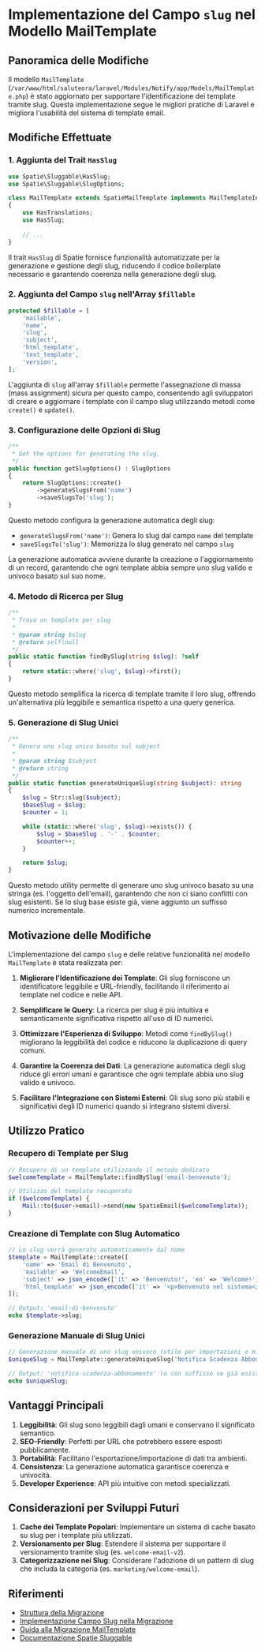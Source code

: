 # Implementazione del Campo `slug` nel Modello MailTemplate

## Panoramica delle Modifiche

Il modello `MailTemplate` (`/var/www/html/saluteora/laravel/Modules/Notify/app/Models/MailTemplate.php`) è stato aggiornato per supportare l'identificazione dei template tramite slug. Questa implementazione segue le migliori pratiche di Laravel e migliora l'usabilità del sistema di template email.

## Modifiche Effettuate

### 1. Aggiunta del Trait `HasSlug`

```php
use Spatie\Sluggable\HasSlug;
use Spatie\Sluggable\SlugOptions;

class MailTemplate extends SpatieMailTemplate implements MailTemplateInterface
{
    use HasTranslations;
    use HasSlug;
    
    // ...
}
```

Il trait `HasSlug` di Spatie fornisce funzionalità automatizzate per la generazione e gestione degli slug, riducendo il codice boilerplate necessario e garantendo coerenza nella generazione degli slug.

### 2. Aggiunta del Campo `slug` nell'Array `$fillable`

```php
protected $fillable = [
    'mailable',
    'name',
    'slug',
    'subject',
    'html_template',
    'text_template',
    'version',
];
```

L'aggiunta di `slug` all'array `$fillable` permette l'assegnazione di massa (mass assignment) sicura per questo campo, consentendo agli sviluppatori di creare e aggiornare i template con il campo slug utilizzando metodi come `create()` e `update()`.

### 3. Configurazione delle Opzioni di Slug

```php
/**
 * Get the options for generating the slug.
 */
public function getSlugOptions() : SlugOptions
{
    return SlugOptions::create()
        ->generateSlugsFrom('name')
        ->saveSlugsTo('slug');
}
```

Questo metodo configura la generazione automatica degli slug:
- `generateSlugsFrom('name')`: Genera lo slug dal campo `name` del template
- `saveSlugsTo('slug')`: Memorizza lo slug generato nel campo `slug`

La generazione automatica avviene durante la creazione o l'aggiornamento di un record, garantendo che ogni template abbia sempre uno slug valido e univoco basato sul suo nome.

### 4. Metodo di Ricerca per Slug

```php
/**
 * Trova un template per slug
 *
 * @param string $slug
 * @return self|null
 */
public static function findBySlug(string $slug): ?self
{
    return static::where('slug', $slug)->first();
}
```

Questo metodo semplifica la ricerca di template tramite il loro slug, offrendo un'alternativa più leggibile e semantica rispetto a una query generica.

### 5. Generazione di Slug Unici

```php
/**
 * Genera uno slug unico basato sul subject
 *
 * @param string $subject
 * @return string
 */
public static function generateUniqueSlug(string $subject): string
{
    $slug = Str::slug($subject);
    $baseSlug = $slug;
    $counter = 1;

    while (static::where('slug', $slug)->exists()) {
        $slug = $baseSlug . '-' . $counter;
        $counter++;
    }

    return $slug;
}
```

Questo metodo utility permette di generare uno slug univoco basato su una stringa (es. l'oggetto dell'email), garantendo che non ci siano conflitti con slug esistenti. Se lo slug base esiste già, viene aggiunto un suffisso numerico incrementale.

## Motivazione delle Modifiche

L'implementazione del campo `slug` e delle relative funzionalità nel modello `MailTemplate` è stata realizzata per:

1. **Migliorare l'Identificazione dei Template**: Gli slug forniscono un identificatore leggibile e URL-friendly, facilitando il riferimento ai template nel codice e nelle API.

2. **Semplificare le Query**: La ricerca per slug è più intuitiva e semanticamente significativa rispetto all'uso di ID numerici.

3. **Ottimizzare l'Esperienza di Sviluppo**: Metodi come `findBySlug()` migliorano la leggibilità del codice e riducono la duplicazione di query comuni.

4. **Garantire la Coerenza dei Dati**: La generazione automatica degli slug riduce gli errori umani e garantisce che ogni template abbia uno slug valido e univoco.

5. **Facilitare l'Integrazione con Sistemi Esterni**: Gli slug sono più stabili e significativi degli ID numerici quando si integrano sistemi diversi.

## Utilizzo Pratico

### Recupero di Template per Slug

```php
// Recupero di un template utilizzando il metodo dedicato
$welcomeTemplate = MailTemplate::findBySlug('email-benvenuto');

// Utilizzo del template recuperato
if ($welcomeTemplate) {
    Mail::to($user->email)->send(new SpatieEmail($welcomeTemplate));
}
```

### Creazione di Template con Slug Automatico

```php
// Lo slug verrà generato automaticamente dal nome
$template = MailTemplate::create([
    'name' => 'Email di Benvenuto',
    'mailable' => 'WelcomeEmail',
    'subject' => json_encode(['it' => 'Benvenuto!', 'en' => 'Welcome!']),
    'html_template' => json_encode(['it' => '<p>Benvenuto nel sistema</p>', 'en' => '<p>Welcome to the system</p>']),
]);

// Output: 'email-di-benvenuto'
echo $template->slug;
```

### Generazione Manuale di Slug Unici

```php
// Generazione manuale di uno slug univoco (utile per importazioni o migrazioni)
$uniqueSlug = MailTemplate::generateUniqueSlug('Notifica Scadenza Abbonamento');

// Output: 'notifica-scadenza-abbonamento' (o con suffisso se già esiste)
echo $uniqueSlug;
```

## Vantaggi Principali

1. **Leggibilità**: Gli slug sono leggibili dagli umani e conservano il significato semantico.
2. **SEO-Friendly**: Perfetti per URL che potrebbero essere esposti pubblicamente.
3. **Portabilità**: Facilitano l'esportazione/importazione di dati tra ambienti.
4. **Consistenza**: La generazione automatica garantisce coerenza e univocità.
5. **Developer Experience**: API più intuitive con metodi specializzati.

## Considerazioni per Sviluppi Futuri

1. **Cache dei Template Popolari**: Implementare un sistema di cache basato su slug per i template più utilizzati.
2. **Versionamento per Slug**: Estendere il sistema per supportare il versionamento tramite slug (es. `welcome-email-v2`).
3. **Categorizzazione nei Slug**: Considerare l'adozione di un pattern di slug che includa la categoria (es. `marketing/welcome-email`).

## Riferimenti

- [Struttura della Migrazione](./MIGRATION_STRUCTURE.md)
- [Implementazione Campo Slug nella Migrazione](./SLUG_FIELD_IMPLEMENTATION.md)
- [Guida alla Migrazione MailTemplate](../MAIL_TEMPLATE_MIGRATION_GUIDE.md)
- [Documentazione Spatie Sluggable](https://github.com/spatie/laravel-sluggable)
